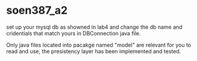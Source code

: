 # soen387_a2

set up your mysql db as showned in lab4 and change the db name and cridentials that match yours in DBConnection java file.

Only java files located into pacakge named "model" are relevant for you to read and use, the presistency layer has been implemented and tested.



